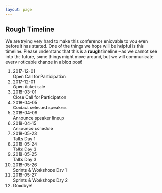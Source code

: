 ```yaml
---
layout: page
---
```


## Rough Timeline

We are trying very hard to make this conference enjoyable to you even before it
has started. One of the things we hope will be helpful is this timeline. Please
understand that this is a **rough** timeline – as we cannot see into the
future, some things might move around, but we will communicate every noticable
change in a blog post!

<ol class="timeline">
  <li><div class="timeline-bubble"></div><div class="timeline-content">
    <div class="date">
      2017-12-01
    </div>
    <div class="heading">
      Open Call for Participation
    </div>
  </div></li>
  <li><div class="timeline-bubble"></div><div class="timeline-content">
    <div class="date">
      2017-12-01
    </div>
    <div class="heading relevant">
      Open ticket sale
    </div>
  </div></li>
  <li><div class="timeline-bubble"></div><div class="timeline-content">
    <div class="date">
      2018-03-01
    </div>
    <div class="heading">
      Close Call for Participation
    </div>
  </div></li>
  <li><div class="timeline-bubble"></div><div class="timeline-content">
    <div class="date">
      2018-04-05
    </div>
    <div class="heading">
      Contact selected speakers
    </div>
  </div></li>
  <li><div class="timeline-bubble"></div><div class="timeline-content">
    <div class="date">
      2018-04-09
    </div>
    <div class="heading">
      Announce speaker lineup
    </div>
  </div></li>
  <li><div class="timeline-bubble"></div><div class="timeline-content">
    <div class="date">
      2018-04-15
    </div>
    <div class="heading relevant">
      Announce schedule
    </div>
  </div></li>
  <li><div class="timeline-bubble"></div><div class="timeline-content">
    <div class="date">
      2018-05-23
    </div>
    <div class="heading">
      Talks Day 1
    </div>
  </div></li>
  <li><div class="timeline-bubble"></div><div class="timeline-content">
    <div class="date">
      2018-05-24
    </div>
    <div class="heading">
      Talks Day 2
    </div>
  </div></li>
  <li><div class="timeline-bubble"></div><div class="timeline-content">
    <div class="date">
      2018-05-25
    </div>
    <div class="heading">
      Talks Day 3
    </div>
  </div></li>
  <li><div class="timeline-bubble"></div><div class="timeline-content">
    <div class="date">
      2018-05-26
    </div>
    <div class="heading">
      Sprints & Workshops Day 1
    </div>
  </div></li>
  <li><div class="timeline-bubble"></div><div class="timeline-content">
    <div class="date">
      2018-05-27
    </div>
    <div class="heading">
      Sprints & Workshops Day 2
    </div>
  </div></li>
  <li><div class="timeline-bubble"></div><div class="timeline-content">
    <div class="heading relevant">
      Goodbye!
    </div>
  </div></li>
</ol>
